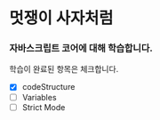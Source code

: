# 멋쟁이 사자처럼

### 자바스크립트 코어에 대해 학습합니다.

학습이 완료된 항목은 체크합니다.

- [x] codeStructure
- [ ] Variables
- [ ] Strict Mode
